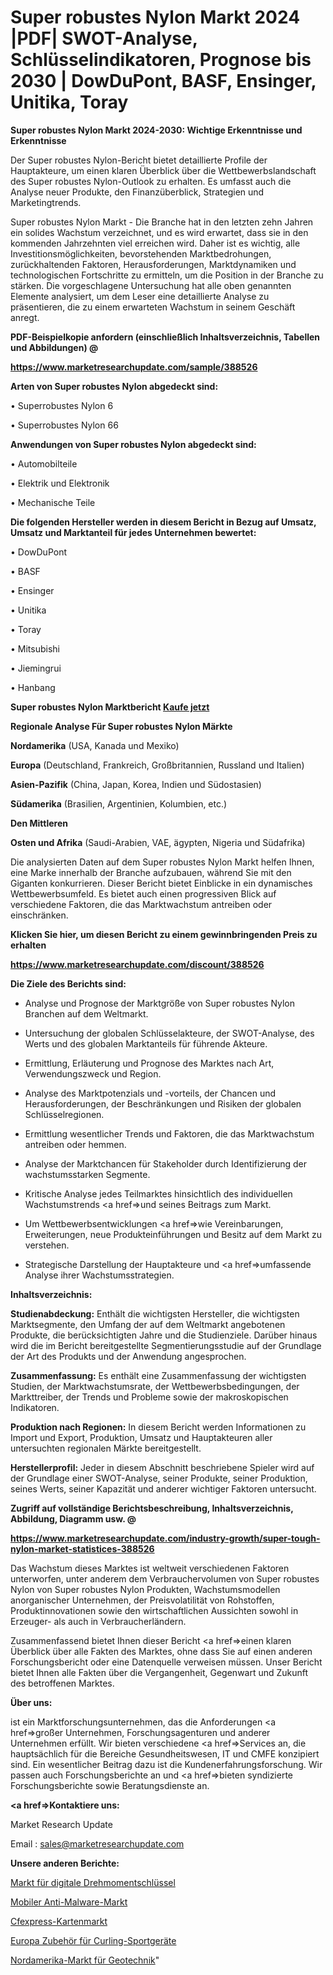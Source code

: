 # Super robustes Nylon Markt 2024 |PDF| SWOT-Analyse, Schlüsselindikatoren, Prognose bis 2030 | DowDuPont, BASF, Ensinger, Unitika, Toray

<strong>Super robustes Nylon Markt 2024-2030: Wichtige Erkenntnisse und Erkenntnisse</strong>

Der Super robustes Nylon-Bericht bietet detaillierte Profile der Hauptakteure, um einen klaren Überblick über die Wettbewerbslandschaft des Super robustes Nylon-Outlook zu erhalten. Es umfasst auch die Analyse neuer Produkte, den Finanzüberblick, Strategien und Marketingtrends.

Super robustes Nylon Markt - Die Branche hat in den letzten zehn Jahren ein solides Wachstum verzeichnet, und es wird erwartet, dass sie in den kommenden Jahrzehnten viel erreichen wird. Daher ist es wichtig, alle Investitionsmöglichkeiten, bevorstehenden Marktbedrohungen, zurückhaltenden Faktoren, Herausforderungen, Marktdynamiken und technologischen Fortschritte zu ermitteln, um die Position in der Branche zu stärken. Die vorgeschlagene Untersuchung hat alle oben genannten Elemente analysiert, um dem Leser eine detaillierte Analyse zu präsentieren, die zu einem erwarteten Wachstum in seinem Geschäft anregt.



<strong><b>PDF-Beispielkopie anfordern (einschließlich Inhaltsverzeichnis, Tabellen und Abbildungen) @ </b></strong>

<strong><a href=https://www.marketresearchupdate.com/sample/388526>

<strong>https://www.marketresearchupdate.com/sample/388526</u></a></strong></strong>



<strong>Arten von Super robustes Nylon abgedeckt sind:</strong>

• Superrobustes Nylon 6

• Superrobustes Nylon 66



<strong>Anwendungen von Super robustes Nylon abgedeckt sind:</strong>

• Automobilteile

• Elektrik und Elektronik

• Mechanische Teile



<strong>Die folgenden Hersteller werden in diesem Bericht in Bezug auf Umsatz, Umsatz und Marktanteil für jedes Unternehmen bewertet:</strong>

• DowDuPont

• BASF

• Ensinger

• Unitika

• Toray

• Mitsubishi

• Jiemingrui

• Hanbang



<strong>Super robustes Nylon Marktbericht <a href=https://www.marketresearchupdate.com/buynow/388526>Kaufe jetzt</a></strong>



<strong>Regionale Analyse Für Super robustes Nylon Märkte</strong>



<strong>Nordamerika</strong> (USA, Kanada und Mexiko)



<strong>Europa</strong> (Deutschland, Frankreich, Großbritannien, Russland und Italien)



<strong>Asien-Pazifik</strong> (China, Japan, Korea, Indien und Südostasien)



<strong>Südamerika</strong> (Brasilien, Argentinien, Kolumbien, etc.)



<strong>Den Mittleren</strong> 

<strong>Osten und Afrika</strong> (Saudi-Arabien, VAE, ägypten, Nigeria und Südafrika)

Die analysierten Daten auf dem Super robustes Nylon Markt helfen Ihnen, eine Marke innerhalb der Branche aufzubauen, während Sie mit den Giganten konkurrieren. Dieser Bericht bietet Einblicke in ein dynamisches Wettbewerbsumfeld. Es bietet auch einen progressiven Blick auf verschiedene Faktoren, die das Marktwachstum antreiben oder einschränken.



<strong>Klicken Sie hier, um diesen Bericht zu einem gewinnbringenden Preis zu erhalten
</strong>

<strong><a href=https://www.marketresearchupdate.com/discount/388526>https://www.marketresearchupdate.com/discount/388526</b></u></strong></a>



<strong>Die Ziele des Berichts sind:</strong>

- Analyse und Prognose der Marktgröße von Super robustes Nylon Branchen auf dem Weltmarkt.

- Untersuchung der globalen Schlüsselakteure, der SWOT-Analyse, des Werts und des globalen Marktanteils für führende Akteure.

- Ermittlung, Erläuterung und Prognose des Marktes nach Art, Verwendungszweck und Region.

- Analyse des Marktpotenzials und -vorteils, der Chancen und Herausforderungen, der Beschränkungen und Risiken der globalen Schlüsselregionen.

- Ermittlung wesentlicher Trends und Faktoren, die das Marktwachstum antreiben oder hemmen.

- Analyse der Marktchancen für Stakeholder durch Identifizierung der wachstumsstarken Segmente.

- Kritische Analyse jedes Teilmarktes hinsichtlich des individuellen Wachstumstrends <a href=>und</a> seines Beitrags zum Markt.

- Um Wettbewerbsentwicklungen <a href=>wie</a> Vereinbarungen, Erweiterungen, neue Produkteinführungen und Besitz auf dem Markt zu verstehen.

- Strategische Darstellung der Hauptakteure und <a href=>umfas</a>sende Analyse ihrer Wachstumsstrategien.



<strong>Inhaltsverzeichnis:</strong>



<strong>Studienabdeckung:</strong> Enthält die wichtigsten Hersteller, die wichtigsten Marktsegmente, den Umfang der auf dem Weltmarkt angebotenen Produkte, die berücksichtigten Jahre und die Studienziele. Darüber hinaus wird die im Bericht bereitgestellte Segmentierungsstudie auf der Grundlage der Art des Produkts und der Anwendung angesprochen.



<strong>Zusammenfassung:</strong> Es enthält eine Zusammenfassung der wichtigsten Studien, der Marktwachstumsrate, der Wettbewerbsbedingungen, der Markttreiber, der Trends und Probleme sowie der makroskopischen Indikatoren.



<strong>Produktion nach Regionen:</strong> In diesem Bericht werden Informationen zu Import und Export, Produktion, Umsatz und Hauptakteuren aller untersuchten regionalen Märkte bereitgestellt.



<strong>Herstellerprofil:</strong> Jeder in diesem Abschnitt beschriebene Spieler wird auf der Grundlage einer SWOT-Analyse, seiner Produkte, seiner Produktion, seines Werts, seiner Kapazität und anderer wichtiger Faktoren untersucht.



<strong><b>Zugriff auf vollständige Berichtsbeschreibung, Inhaltsverzeichnis, Abbildung, Diagramm usw. @ </b></strong>

<strong><a href=https://www.marketresearchupdate.com/industry-growth/super-tough-nylon-market-statistices-388526>https://www.marketresearchupdate.com/industry-growth/super-tough-nylon-market-statistices-388526</a></strong>

Das Wachstum dieses Marktes ist weltweit verschiedenen Faktoren unterworfen, unter anderem dem Verbrauchervolumen von Super robustes Nylon von Super robustes Nylon Produkten, Wachstumsmodellen anorganischer Unternehmen, der Preisvolatilität von Rohstoffen, Produktinnovationen sowie den wirtschaftlichen Aussichten sowohl in Erzeuger- als auch in Verbraucherländern.

Zusammenfassend bietet Ihnen dieser Bericht <a href=>einen</a> klaren Überblick über alle Fakten des Marktes, ohne dass Sie auf einen anderen Forschungsbericht oder eine Datenquelle verweisen müssen. Unser Bericht bietet Ihnen alle Fakten über die Vergangenheit, Gegenwart und Zukunft des betroffenen Marktes.



<strong>Über uns:</strong>

 ist ein Marktforschungsunternehmen, das die Anforderungen <a href=>großer</a> Unternehmen, Forschungsagenturen und anderer Unternehmen erfüllt. Wir bieten verschiedene <a href=>Services</a> an, die hauptsächlich für die Bereiche Gesundheitswesen, IT und CMFE konzipiert sind. Ein wesentlicher Beitrag dazu ist die Kundenerfahrungsforschung. Wir passen auch Forschungsberichte an und <a href=>bieten</a> syndizierte Forschungsberichte sowie Beratungsdienste an.



<strong><a href=>Kontaktiere uns:</a></strong>

Market Research Update

Email : sales@marketresearchupdate.com



<strong>Unsere anderen Berichte:</strong>

<a href=https://www.linkedin.com/pulse/digital-torque-wrench-market-latest-report>Markt für digitale Drehmomentschlüssel</a>

<a href=https://www.linkedin.com/pulse/mobile-anti-malware-market-2023-remarking-enormous>Mobiler Anti-Malware-Markt</a>

<a href=https://www.linkedin.com/pulse/cfexpress-card-market-analysis-segment-region>Cfexpress-Kartenmarkt</a>

<a href=https://www.linkedin.com/pulse/europe-curling-sports-equipment-accessories>Europa Zubehör für Curling-Sportgeräte</a>

<a href=https://www.linkedin.com/pulse/north-america-geotechnical-engineering-market-flxjf/>Nordamerika-Markt für Geotechnik</a>"
